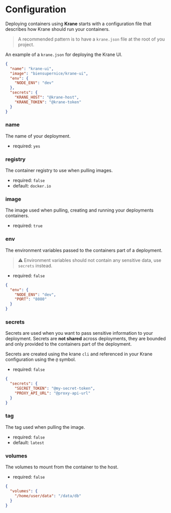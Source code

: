 # Configuration

Deploying containers using **Krane** starts with a configuration file that describes how Krane should run your containers.

> A recommended pattern is to have a `krane.json` file at the root of you project.

An example of a `krane.json` for deploying the Krane UI.

```json
{
  "name": "krane-ui",
  "image": "biensupernice/krane-ui",
  "env": {
    "NODE_ENV": "dev"
  },
  "secrets": {
    "KRANE_HOST": "@krane-host",
    "KRANE_TOKEN": "@krane-token"
  }
}
```

### name

The name of your deployment.

- required: `yes`

### registry

The container registry to use when pulling images.

- required: `false`
- default: `docker.io`

### image

The image used when pulling, creating and running your deployments containers.

- required: `true`

### env

The environment variables passed to the containers part of a deployment.

> ⚠️ Environment variables should not contain any sensitive data, use `secrets` instead.

- required: `false`

```json
{
  "env": {
    "NODE_ENV": "dev",
    "PORT": "8080"
  }
}
```

### secrets

Secrets are used when you want to pass sensitive information to your deployment. Secrets are **not shared** across deployments, they are bounded and only provided to the containers part of the deployment.

Secrets are created using the krane `cli` and referenced in your Krane configuration using the `@` symbol.

- required: `false`

```json
{
  "secrets": {
    "SECRET_TOKEN": "@my-secret-token",
    "PROXY_API_URL": "@proxy-api-url"
  }
}
```

### tag

The tag used when pulling the image.

- required: `false`
- default: `latest`

### volumes

The volumes to mount from the container to the host.

- required: `false`

```json
{
  "volumes": {
    "/home/user/data": "/data/db"
  }
}
```
